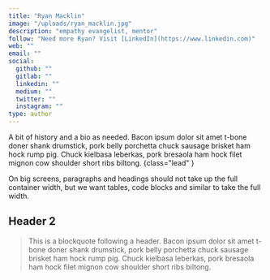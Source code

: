 ```yaml
---
title: "Ryan Macklin"
image: "/uploads/ryan_macklin.jpg"
description: "empathy evangelist, mentor"
follow: "Need more Ryan? Visit [LinkedIn](https://www.linkedin.com)"
web: ""
email: ""
social:
  github: ""
  gitlab: ""
  linkedin: ""
  medium: ""
  twitter: ""
  instagram: ""
type: author
---
```


A bit of history and a bio as needed. Bacon ipsum dolor sit amet t-bone doner shank drumstick, pork belly porchetta chuck sausage brisket ham hock rump pig. Chuck kielbasa leberkas, pork bresaola ham hock filet mignon cow shoulder short ribs biltong.
{class="lead" }

On big screens, paragraphs and headings should not take up the full container width, but we want tables, code blocks and similar to take the full width.

## Header 2

> This is a blockquote following a header. Bacon ipsum dolor sit amet t-bone doner shank drumstick, pork belly porchetta chuck sausage brisket ham hock rump pig. Chuck kielbasa leberkas, pork bresaola ham hock filet mignon cow shoulder short ribs biltong.
